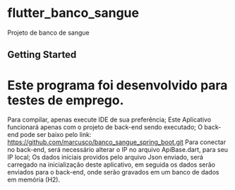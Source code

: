 # flutter_banco_sangue

Projeto de banco de sangue

## Getting Started

Este programa foi desenvolvido para testes de emprego.
================================================================
Para compilar, apenas execute  IDE de sua preferência;
Este Aplicativo funcionará apenas com o projeto de back-end sendo executado;
O back-end pode ser baixo pelo link:  https://github.com/marcusco/banco_sangue_spring_boot.git
Para conectar no back-end, será necessário alterar o IP no arquivo ApiBase.dart, para seu IP local;
Os dados iniciais providos pelo arquivo Json enviado, será carregado na inicialização deste aplicativo,
em seguida os dados serão enviados para o back-end, onde serão gravados em um banco de dados em memória (H2).
